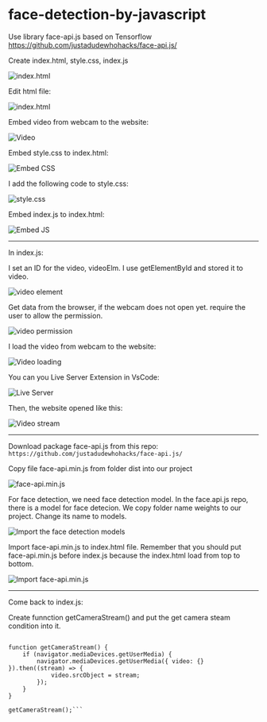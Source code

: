 # face-detection-by-javascript
Use library face-api.js based on Tensorflow https://github.com/justadudewhohacks/face-api.js/

Create index.html, style.css, index.js 

![index.html](https://i.imgur.com/rXUjrOy.png)

Edit html file:

![index.html](https://i.imgur.com/5C4b1W4.png)

Embed video from webcam to the website:

![Video](https://i.imgur.com/rzOG5n1.png)

Embed style.css to index.html:

![Embed CSS](https://i.imgur.com/YXrG9XO.png)

I add the following code to style.css:

![style.css](https://i.imgur.com/nNvatFM.png)

Embed index.js to index.html:

![Embed JS](https://i.imgur.com/ujW7Lpp.png)

____________________________________________

In index.js:

I set an ID for the video, videoElm. I use getElementById and stored it to video.

![video element](https://i.imgur.com/I2hfdYO.png)

Get data from the browser, if the webcam does not open yet. require the user to allow the permission.

![video permission](https://i.imgur.com/5CnbfMA.png)

I load the video from webcam to the website:

![Video loading](https://i.imgur.com/LQP7Nls.png)

You can you Live Server Extension in VsCode:

![Live Server](https://i.imgur.com/pk6k5Xe.png)

Then, the website opened like this:

![Video stream](https://i.imgur.com/yunRge4.png)

_______________________________________________

Download package face-api.js from this repo: `https://github.com/justadudewhohacks/face-api.js/`

Copy file face-api.min.js from folder dist into our project

![face-api.min.js](https://i.imgur.com/iTpiHUn.png)

For face detection, we need face detection model. In the face.api.js repo, there is a model for face detecion. We copy folder name weights to our project. Change its name to models.

![Import the face detection models](https://i.imgur.com/acGjzLx.png)

Import face-api.min.js to index.html file. Remember that you should put face-api.min.js before index.js because the index.html load from top to bottom.

![Import face-api.min.js](https://i.imgur.com/z06X0Fu.png)

___________________________________________________

Come back to index.js:

Create funnction getCameraStream() and put the get camera steam condition into it.

```const video = document.getElementById("videoElm");

function getCameraStream() {
    if (navigator.mediaDevices.getUserMedia) {
        navigator.mediaDevices.getUserMedia({ video: {} }).then((stream) => {
            video.srcObject = stream;
        });
    }
}

getCameraStream();```